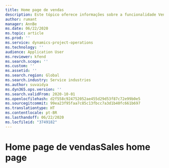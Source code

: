 ```yaml
---
title: Home page de vendas
description: Este tópico oferece informações sobre a funcionalidade Vendas em Operações do projeto do Dynamics 365.
author: rumant
manager: AnnBe
ms.date: 06/22/2020
ms.topic: article
ms.prod: ''
ms.service: dynamics-project-operations
ms.technology: ''
audience: Application User
ms.reviewer: kfend
ms.search.scope: ''
ms.custom: ''
ms.assetid: ''
ms.search.region: Global
ms.search.industry: Service industries
ms.author: suvaidya
ms.dyn365.ops.version: ''
ms.search.validFrom: 2020-10-01
ms.openlocfilehash: d2f558c924752052ae455d29d53f87c72e99b0e5
ms.sourcegitcommit: 99ea23f95faa7c85c13fbcc7a3d1b40fc661b697
ms.translationtype: HT
ms.contentlocale: pt-BR
ms.lasthandoff: 06/22/2020
ms.locfileid: "3749182"
---
```

# <a name="sales-home-page"></a><span data-ttu-id="a0e46-103">Home page de vendas</span><span class="sxs-lookup"><span data-stu-id="a0e46-103">Sales home page</span></span>
